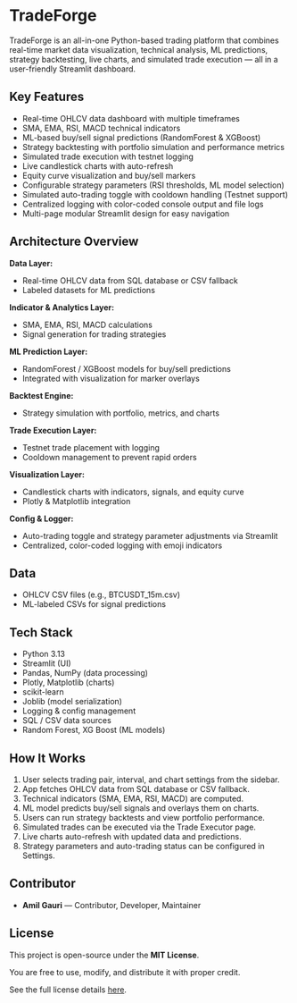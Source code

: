 # TradeForge 

TradeForge is an all-in-one Python-based trading platform that combines real-time market data visualization, technical analysis, ML predictions, strategy backtesting, live charts, and simulated trade execution — all in a user-friendly Streamlit dashboard.

##  Key Features

- Real-time OHLCV data dashboard with multiple timeframes  
- SMA, EMA, RSI, MACD technical indicators  
- ML-based buy/sell signal predictions (RandomForest & XGBoost)  
- Strategy backtesting with portfolio simulation and performance metrics  
- Simulated trade execution with testnet logging  
- Live candlestick charts with auto-refresh  
- Equity curve visualization and buy/sell markers  
- Configurable strategy parameters (RSI thresholds, ML model selection)  
-  Simulated auto-trading toggle with cooldown handling (Testnet support)    
- Centralized logging with color-coded console output and file logs  
- Multi-page modular Streamlit design for easy navigation  

##  Architecture Overview

**Data Layer:**  
- Real-time OHLCV data from SQL database or CSV fallback  
- Labeled datasets for ML predictions  

**Indicator & Analytics Layer:**  
- SMA, EMA, RSI, MACD calculations  
- Signal generation for trading strategies  

**ML Prediction Layer:**  
- RandomForest / XGBoost models for buy/sell predictions  
- Integrated with visualization for marker overlays  

**Backtest Engine:**  
- Strategy simulation with portfolio, metrics, and charts  

**Trade Execution Layer:**  
- Testnet trade placement with logging  
- Cooldown management to prevent rapid orders  

**Visualization Layer:**  
- Candlestick charts with indicators, signals, and equity curve  
- Plotly & Matplotlib integration  

**Config & Logger:**  
- Auto-trading toggle and strategy parameter adjustments via Streamlit  
- Centralized, color-coded logging with emoji indicators  

##  Data

- OHLCV CSV files (e.g., BTCUSDT_15m.csv)  
- ML-labeled CSVs for signal predictions  

##  Tech Stack

- Python 3.13  
- Streamlit (UI)  
- Pandas, NumPy (data processing)  
- Plotly, Matplotlib (charts)  
- scikit-learn 
- Joblib (model serialization)  
- Logging & config management  
- SQL / CSV data sources 
- Random Forest, XG Boost (ML models)

##  How It Works

1. User selects trading pair, interval, and chart settings from the sidebar.  
2. App fetches OHLCV data from SQL database or CSV fallback.  
3. Technical indicators (SMA, EMA, RSI, MACD) are computed.  
4. ML model predicts buy/sell signals and overlays them on charts.  
5. Users can run strategy backtests and view portfolio performance.  
6. Simulated trades can be executed via the Trade Executor page.  
7. Live charts auto-refresh with updated data and predictions.  
8. Strategy parameters and auto-trading status can be configured in Settings.  

## Contributor

- **Amil Gauri** —  Contributor, Developer, Maintainer  

## License

This project is open-source under the **MIT License**.  

You are free to use, modify, and distribute it with proper credit.  

See the full license details [here](./LICENSE).
